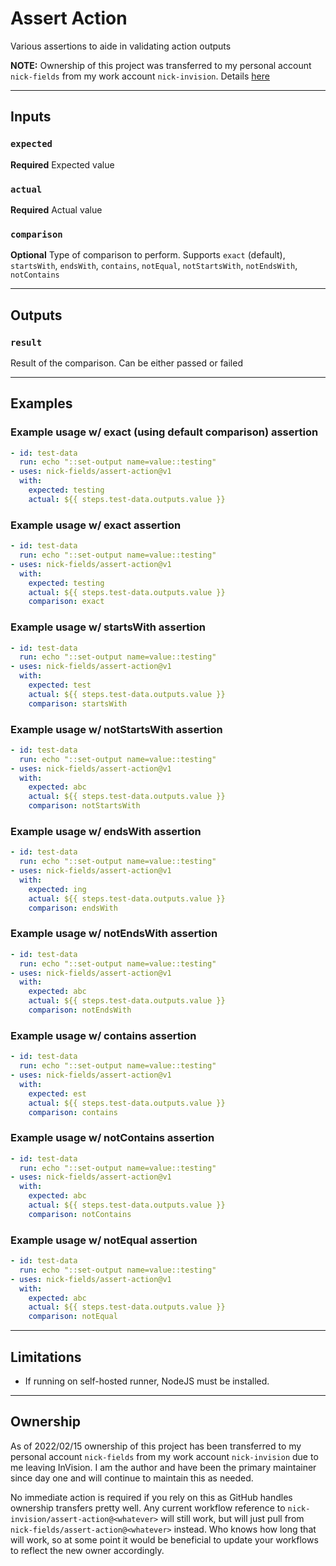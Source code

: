 # Assert Action

Various assertions to aide in validating action outputs

**NOTE:** Ownership of this project was transferred to my personal account `nick-fields` from my work account `nick-invision`.  Details [here](#Ownership)

---

## **Inputs**

### **`expected`**

**Required** Expected value

### **`actual`**

**Required** Actual value

### **`comparison`**

**Optional** Type of comparison to perform. Supports `exact` (default), `startsWith`, `endsWith`, `contains`, `notEqual`, `notStartsWith`, `notEndsWith`, `notContains`

---

## **Outputs**

### **`result`**

Result of the comparison. Can be either passed or failed

---

## **Examples**

### Example usage w/ exact (using default comparison) assertion

```yaml
- id: test-data
  run: echo "::set-output name=value::testing"
- uses: nick-fields/assert-action@v1
  with:
    expected: testing
    actual: ${{ steps.test-data.outputs.value }}
```

### Example usage w/ exact assertion

```yaml
- id: test-data
  run: echo "::set-output name=value::testing"
- uses: nick-fields/assert-action@v1
  with:
    expected: testing
    actual: ${{ steps.test-data.outputs.value }}
    comparison: exact
```

### Example usage w/ startsWith assertion

```yaml
- id: test-data
  run: echo "::set-output name=value::testing"
- uses: nick-fields/assert-action@v1
  with:
    expected: test
    actual: ${{ steps.test-data.outputs.value }}
    comparison: startsWith
```

### Example usage w/ notStartsWith assertion

```yaml
- id: test-data
  run: echo "::set-output name=value::testing"
- uses: nick-fields/assert-action@v1
  with:
    expected: abc
    actual: ${{ steps.test-data.outputs.value }}
    comparison: notStartsWith
```

### Example usage w/ endsWith assertion

```yaml
- id: test-data
  run: echo "::set-output name=value::testing"
- uses: nick-fields/assert-action@v1
  with:
    expected: ing
    actual: ${{ steps.test-data.outputs.value }}
    comparison: endsWith
```

### Example usage w/ notEndsWith assertion

```yaml
- id: test-data
  run: echo "::set-output name=value::testing"
- uses: nick-fields/assert-action@v1
  with:
    expected: abc
    actual: ${{ steps.test-data.outputs.value }}
    comparison: notEndsWith
```

### Example usage w/ contains assertion

```yaml
- id: test-data
  run: echo "::set-output name=value::testing"
- uses: nick-fields/assert-action@v1
  with:
    expected: est
    actual: ${{ steps.test-data.outputs.value }}
    comparison: contains
```

### Example usage w/ notContains assertion

```yaml
- id: test-data
  run: echo "::set-output name=value::testing"
- uses: nick-fields/assert-action@v1
  with:
    expected: abc
    actual: ${{ steps.test-data.outputs.value }}
    comparison: notContains
```

### Example usage w/ notEqual assertion

```yaml
- id: test-data
  run: echo "::set-output name=value::testing"
- uses: nick-fields/assert-action@v1
  with:
    expected: abc
    actual: ${{ steps.test-data.outputs.value }}
    comparison: notEqual
```

---

## **Limitations**

- If running on self-hosted runner, NodeJS must be installed.

---

## **Ownership**

As of 2022/02/15 ownership of this project has been transferred to my personal account `nick-fields` from my work account `nick-invision` due to me leaving InVision.  I am the author and have been the primary maintainer since day one and will continue to maintain this as needed.

No immediate action is required if you rely on this as GitHub handles ownership transfers pretty well. Any current workflow reference to `nick-invision/assert-action@<whatever>` will still work, but will just pull from `nick-fields/assert-action@<whatever>` instead.  Who knows how long that will work, so at some point it would be beneficial to update your workflows to reflect the new owner accordingly.
